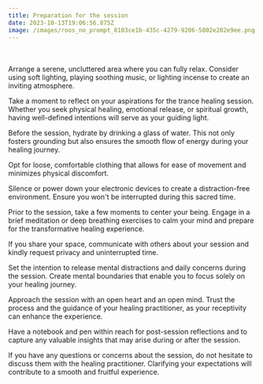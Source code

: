 ```yaml
---
title: Preparation for the session
date: 2023-10-13T19:06:56.875Z
image: /images/roos_no_prompt_8103ce1b-435c-4279-9206-5802e202e9ee.png
---
```

\
\
Arrange a serene, uncluttered area where you can fully relax. Consider using soft lighting, playing soothing music, or lighting incense to create an inviting atmosphere.

Take a moment to reflect on your aspirations for the trance healing session. Whether you seek physical healing, emotional release, or spiritual growth, having well-defined intentions will serve as your guiding light.

Before the session, hydrate by drinking a glass of water. This not only fosters grounding but also ensures the smooth flow of energy during your healing journey.

Opt for loose, comfortable clothing that allows for ease of movement and minimizes physical discomfort.

Silence or power down your electronic devices to create a distraction-free environment. Ensure you won't be interrupted during this sacred time.

Prior to the session, take a few moments to center your being. Engage in a brief meditation or deep breathing exercises to calm your mind and prepare for the transformative healing experience.

If you share your space, communicate with others about your session and kindly request privacy and uninterrupted time.

Set the intention to release mental distractions and daily concerns during the session. Create mental boundaries that enable you to focus solely on your healing journey.

Approach the session with an open heart and an open mind. Trust the process and the guidance of your healing practitioner, as your receptivity can enhance the experience.

Have a notebook and pen within reach for post-session reflections and to capture any valuable insights that may arise during or after the session.

If you have any questions or concerns about the session, do not hesitate to discuss them with the healing practitioner. Clarifying your expectations will contribute to a smooth and fruitful experience.